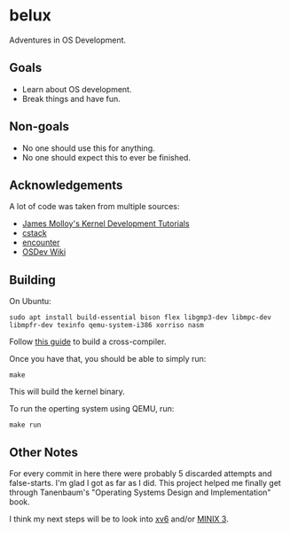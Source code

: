 # belux
Adventures in OS Development.

## Goals

* Learn about OS development.
* Break things and have fun.

## Non-goals

* No one should use this for anything.
* No one should expect this to ever be finished.

## Acknowledgements

A lot of code was taken from multiple sources:

* [James Molloy's Kernel Development Tutorials](http://www.jamesmolloy.co.uk/tutorial_html/)
* [cstack](https://github.com/cstack/osdev)
* [encounter](https://github.com/encounter/osdev)
* [OSDev Wiki](https://wiki.osdev.org/Expanded_Main_Page)

## Building

On Ubuntu:

    sudo apt install build-essential bison flex libgmp3-dev libmpc-dev libmpfr-dev texinfo qemu-system-i386 xorriso nasm

Follow [this guide](https://wiki.osdev.org/GCC_Cross-Compiler) to build a cross-compiler.

Once you have that, you should be able to simply run:

    make

This will build the kernel binary.

To run the operting system using QEMU, run:

    make run

## Other Notes

For every commit in here there were probably 5 discarded attempts and false-starts. I'm glad I got as far as I did. 
This project helped me finally get through Tanenbaum's "Operating Systems Design and Implementation" book.

I think my next steps will be to look into [xv6](https://pdos.csail.mit.edu/6.828/2019/xv6.html) and/or 
[MINIX 3](https://www.minix3.org/).
